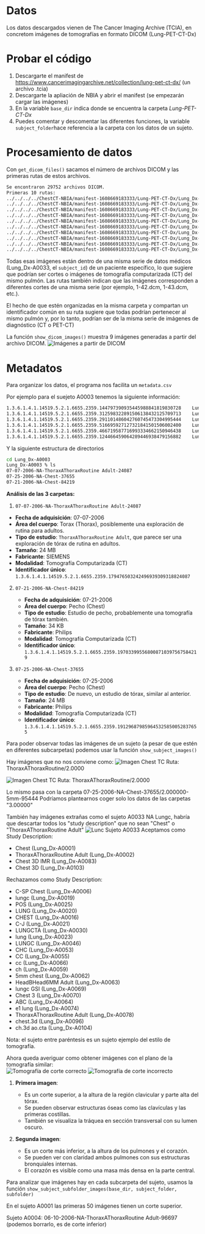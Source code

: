 # Datos

Los datos descargados vienen de The Cancer Imaging Archive (TCIA), en concretom imágenes de tomografías en formato DICOM (Lung-PET-CT-Dx)

# Probar el código
1) Descargarte el manifest de https://www.cancerimagingarchive.net/collection/lung-pet-ct-dx/ (un archivo .tcia)
2) Descargarte la apliación de NBIA y abrir el manifest (se empezarán cargar las imágenes)
3) En la variable `base_dir` indica donde se encuentra la carpeta *Lung-PET-CT-Dx* 
4) Puedes comentar y descomentar las diferentes funciones, la variable `subject_folder`hace referencia a la carpeta con los datos de un sujeto.

# Procesamiento de datos

Con `get_dicom_files()` sacamos el número de archivos DICOM y las primeras rutas de estos archivos.
```bash
Se encontraron 29752 archivos DICOM.
Primeras 10 rutas:
../../../../ChestCT-NBIA/manifest-1608669183333/Lung-PET-CT-Dx/Lung_Dx-A0033/07-24-2008-NA-lungc-89277/3.000000-5mm Lung SS50-81295/1-42.dcm
../../../../ChestCT-NBIA/manifest-1608669183333/Lung-PET-CT-Dx/Lung_Dx-A0033/07-24-2008-NA-lungc-89277/3.000000-5mm Lung SS50-81295/1-43.dcm
../../../../ChestCT-NBIA/manifest-1608669183333/Lung-PET-CT-Dx/Lung_Dx-A0033/07-24-2008-NA-lungc-89277/3.000000-5mm Lung SS50-81295/1-41.dcm
../../../../ChestCT-NBIA/manifest-1608669183333/Lung-PET-CT-Dx/Lung_Dx-A0033/07-24-2008-NA-lungc-89277/3.000000-5mm Lung SS50-81295/1-40.dcm
../../../../ChestCT-NBIA/manifest-1608669183333/Lung-PET-CT-Dx/Lung_Dx-A0033/07-24-2008-NA-lungc-89277/3.000000-5mm Lung SS50-81295/1-44.dcm
../../../../ChestCT-NBIA/manifest-1608669183333/Lung-PET-CT-Dx/Lung_Dx-A0033/07-24-2008-NA-lungc-89277/3.000000-5mm Lung SS50-81295/1-45.dcm
../../../../ChestCT-NBIA/manifest-1608669183333/Lung-PET-CT-Dx/Lung_Dx-A0033/07-24-2008-NA-lungc-89277/3.000000-5mm Lung SS50-81295/1-47.dcm
../../../../ChestCT-NBIA/manifest-1608669183333/Lung-PET-CT-Dx/Lung_Dx-A0033/07-24-2008-NA-lungc-89277/3.000000-5mm Lung SS50-81295/1-46.dcm
../../../../ChestCT-NBIA/manifest-1608669183333/Lung-PET-CT-Dx/Lung_Dx-A0033/07-24-2008-NA-lungc-89277/3.000000-5mm Lung SS50-81295/1-21.dcm
../../../../ChestCT-NBIA/manifest-1608669183333/Lung-PET-CT-Dx/Lung_Dx-A0033/07-24-2008-NA-lungc-89277/3.000000-5mm Lung SS50-81295/1-35.dcm
```

Todas esas imágenes están dentro de una misma serie de datos médicos (Lung_Dx-A0033, el `subject_id`) de un paciente específico, lo que sugiere que podrían ser cortes o imágenes de tomografía computarizada (CT) del mismo pulmón. Las rutas también indican que las imágenes corresponden a diferentes cortes de una misma serie (por ejemplo, 1-42.dcm, 1-43.dcm, etc.).

El hecho de que estén organizadas en la misma carpeta y compartan un identificador común en su ruta sugiere que todas podrían pertenecer al mismo pulmón y, por lo tanto, podrían ser de la misma serie de imágenes de diagnóstico (CT o PET-CT)


La función `show_dicom_images()` muestra 9 imágenes generadas a partir del archivo DICOM.
![Imágenes a partir de DICOM](DICOM_to_images.png)


# Metadatos
Para organizar los datos, el programa nos facilita un `metadata.csv`

Por ejemplo para el suejeto A0003 tenemos la siguiente información:
```bash
1.3.6.1.4.1.14519.5.2.1.6655.2359.144797390935445988841819830728	Lung-PET-CT-Dx	null	https://doi.org/10.7937/TCIA.2020.NNC20461	Lung_Dx-A0003	1.3.6.1.4.1.14519.5.2.1.6655.2359.179476503242496939309318824087	ThoraxAThoraxRoutine Adult	07-07-2006	ThoraxRoutine  10.0  B40f	SIEMENS	CT	CT Image Storage	1.2.840.10008.5.1.4.1.1.2	27	14	24 MB	./Lung-PET-CT-Dx/Lung_Dx-A0003/07-07-2006-NA-ThoraxAThoraxRoutine Adult-24087/3.000000-ThoraxRoutine  10.0  B40f-30728	2025-01-18T18:14:51.897
1.3.6.1.4.1.14519.5.2.1.6655.2359.312598322891506138432125709713	Lung-PET-CT-Dx	null	https://doi.org/10.7937/TCIA.2020.NNC20461	Lung_Dx-A0003	1.3.6.1.4.1.14519.5.2.1.6655.2359.179476503242496939309318824087	ThoraxAThoraxRoutine Adult	07-07-2006	ThoraxRoutine  10.0  B70f	SIEMENS	CT	CT Image Storage	1.2.840.10008.5.1.4.1.1.2	27	14	24 MB	./Lung-PET-CT-Dx/Lung_Dx-A0003/07-07-2006-NA-ThoraxAThoraxRoutine Adult-24087/2.000000-ThoraxRoutine  10.0  B70f-09713	2025-01-18T18:14:52.137
1.3.6.1.4.1.14519.5.2.1.6655.2359.291101486042760745473304995444	Lung-PET-CT-Dx	null	https://doi.org/10.7937/TCIA.2020.NNC20461	Lung_Dx-A0003	1.3.6.1.4.1.14519.5.2.1.6655.2359.191296879859645325850052837655	Chest	07-25-2006	5mm	Philips	CT	CT Image Storage	1.2.840.10008.5.1.4.1.1.2	1	527	34 KB	./Lung-PET-CT-Dx/Lung_Dx-A0003/07-25-2006-NA-Chest-37655/2.000000-5mm-95444	2025-01-18T18:14:52.57
1.3.6.1.4.1.14519.5.2.1.6655.2359.516695927127321841501506002400	Lung-PET-CT-Dx	null	https://doi.org/10.7937/TCIA.2020.NNC20461	Lung_Dx-A0003	1.3.6.1.4.1.14519.5.2.1.6655.2359.191296879859645325850052837655	Chest	07-25-2006	5mm	Philips	CT	CT Image Storage	1.2.840.10008.5.1.4.1.1.2	2	1	05 MB	./Lung-PET-CT-Dx/Lung_Dx-A0003/07-25-2006-NA-Chest-37655/3.000000-5mm-02400	2025-01-18T18:14:54.36
1.3.6.1.4.1.14519.5.2.1.6655.2359.466719587716993334662150946438	Lung-PET-CT-Dx	null	https://doi.org/10.7937/TCIA.2020.NNC20461	Lung_Dx-A0003	1.3.6.1.4.1.14519.5.2.1.6655.2359.197033995568008710397567584219	Chest	07-21-2006	5mm	Philips	CT	CT Image Storage	1.2.840.10008.5.1.4.1.1.2	1	527	34 KB	./Lung-PET-CT-Dx/Lung_Dx-A0003/07-21-2006-NA-Chest-84219/3.000000-5mm-46438	2025-01-18T18:14:54.467
1.3.6.1.4.1.14519.5.2.1.6655.2359.124466459064289446938479156882	Lung-PET-CT-Dx	null	https://doi.org/10.7937/TCIA.2020.NNC20461	Lung_Dx-A0003	1.3.6.1.4.1.14519.5.2.1.6655.2359.197033995568008710397567584219	Chest	07-21-2006	5mm	Philips	CT	CT Image Storage	1.2.840.10008.5.1.4.1.1.2	12	6	33 MB	./Lung-PET-CT-Dx/Lung_Dx-A0003/07-21-2006-NA-Chest-84219/2.000000-5mm-56882	2025-01-18T18:14:55.975
```

Y la siguiente estructura de directorios

```bash
cd Lung_Dx-A0003 
Lung_Dx-A0003 % ls
07-07-2006-NA-ThoraxAThoraxRoutine Adult-24087	
07-25-2006-NA-Chest-37655
07-21-2006-NA-Chest-84219
```

**Análisis de las 3 carpetas:**

1.  `07-07-2006-NA-ThoraxAThoraxRoutine Adult-24087`
   - **Fecha de adquisición**: 07-07-2006
   - **Área del cuerpo**: Torax (Thorax), posiblemente una exploración de rutina para adultos.
   - **Tipo de estudio**: `ThoraxAThoraxRoutine Adult`, que parece ser una exploración de tórax de rutina en adultos.
   - **Tamaño**: 24 MB
   - **Fabricante**: SIEMENS
   - **Modalidad**: Tomografía Computarizada (CT)
   - **Identificador único**: `1.3.6.1.4.1.14519.5.2.1.6655.2359.179476503242496939309318824087`

2. `07-21-2006-NA-Chest-84219`
   - **Fecha de adquisición**: 07-21-2006
   - **Área del cuerpo**: Pecho (Chest)
   - **Tipo de estudio**: Estudio de pecho, probablemente una tomografía de tórax también.
   - **Tamaño**: 34 KB
   - **Fabricante**: Philips
   - **Modalidad**: Tomografía Computarizada (CT)
   - **Identificador único**: `1.3.6.1.4.1.14519.5.2.1.6655.2359.197033995568008710397567584219`

3. `07-25-2006-NA-Chest-37655`
   - **Fecha de adquisición**: 07-25-2006
   - **Área del cuerpo**: Pecho (Chest)
   - **Tipo de estudio**: De nuevo, un estudio de tórax, similar al anterior.
   - **Tamaño**: 24 MB
   - **Fabricante**: Philips
   - **Modalidad**: Tomografía Computarizada (CT)
   - **Identificador único**: `1.3.6.1.4.1.14519.5.2.1.6655.2359.191296879859645325850052837655`

Para poder observar todas las imágenes de un sujeto (a pesar de que estén en diferentes subcarpetas) podemos usar la función `show_subject_images()`

Hay imágenes que no nos conviene como:
![Imagen Chest TC](Sujeto_A003.png)
Ruta: ThoraxAThoraxRoutine/2.0000

![Imagen Chest TC](Sujeto_A003_2.png)
Ruta: ThoraxAThoraxRoutine/2.0000

Lo mismo pasa con la carpeta 07-25-2006-NA-Chest-37655/2.000000-5mm-95444
Podríamos plantearnos coger solo los datos de las carpetas "3.00000"

También hay imágenes extrañas como el sujeto A0033 NA Lungc, habría que descartar todos los "study description" que no sean "Chest" o "ThoraxAThoraxRoutine Adult"
![Lunc Sujeto A0033](Sujeto_A0033.png)
Aceptamos como Study Description:
- Chest (Lung_Dx-A0001)
- ThoraxAThoraxRoutine Adult (Lung_Dx-A0002)
- Chest  3D IMR (Lung_Dx-A0083)
- Chest  3D (Lung_Dx-A0103)

Rechazamos como Study Description:
- C-SP Chest (Lung_Dx-A0006)
- lungc (Lung_Dx-A0019)
- POS (Lung_Dx-A0025)
- LUNG (Lung_Dx-A0020)
- CHEST (Lung_Dx-A0016)
- C-J (Lung_Dx-A0021)
- LUNGCTA (Lung_Dx-A0030)
- lung (Lung_Dx-A0023)
- LUNGC (Lung_Dx-A0046)
- CHC (Lung_Dx-A0053)
- CC (Lung_Dx-A0055)
- cc (Lung_Dx-A0066)
- ch (Lung_Dx-A0059)
- 5mm chest (Lung_Dx-A0062)
- HeadBHead6MM Adult (Lung_Dx-A0063)
- lungc GSI (Lung_Dx-A0069)
- Chest 3 (Lung_Dx-A0070)
- ABC (Lung_Dx-A0064)
- e1 lung (Lung_Dx-A0074)
- ThoraxAThoraxRoutine Adult (Lung_Dx-A0078)
- chest.3d (Lung_Dx-A0096)
- ch.3d ao.cta (Lung_Dx-A0104)

Nota: el sujeto entre paréntesis es un sujeto ejemplo del estilo de tomografía.

Ahora queda averiguar como obtener imágenes con el plano de la tomografía similar: \
![Tomografía de corte correcto](Sujeto_A0002.png)
![Tomografía de corte incorrecto](A0002_corte_incorrecto.png)

1. **Primera imagen**:  
   - Es un corte superior, a la altura de la región clavicular y parte alta del tórax.  
   - Se pueden observar estructuras óseas como las clavículas y las primeras costillas.  
   - También se visualiza la tráquea en sección transversal con su lumen oscuro.  

2. **Segunda imagen**:  
   - Es un corte más inferior, a la altura de los pulmones y el corazón.  
   - Se pueden ver con claridad ambos pulmones con sus estructuras bronquiales internas.  
   - El corazón es visible como una masa más densa en la parte central.  

Para analizar que imágenes hay en cada subcarpeta del sujeto, usamos la función `show_subject_subfolder_images(base_dir, subject_folder, subfolder)`

En el sujeto A0001 las primeras 50 imágenes tienen un corte superior. 

Sujeto A0004: 06-10-2006-NA-ThoraxAThoraxRoutine Adult-96697 (podemos borrarlo, es de corte inferior)

